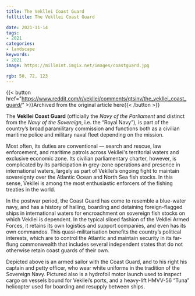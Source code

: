 ```yaml
---
title: The Vekllei Coast Guard
fulltitle: The Vekllei Coast Guard

date: 2021-11-14
tags:
- 2021
categories:
- landscape
keywords:
- 2021
image: https://millmint.imgix.net/images/coastguard.jpg

rgb: 50, 72, 123
---
```

{{< button href="https://www.reddit.com/r/vekllei/comments/qtsinv/the_vekllei_coast_guard/" >}}Archived from the original article here{{< /button >}}

The **Vekllei Coast Guard** (officially the *Navy of the Parliament* and distinct from the *Navy of the Sovereign*, i.e. the “Royal Navy”), is part of the country’s broad paramilitary commission and functions both as a civilian maritime police and military naval fleet depending on the mission.

Most often, its duties are conventional — search and rescue, law enforcement, and maritime patrols across Vekllei's territorial waters and exclusive economic zone. Its civilian parliamentary charter, however, is complicated by its participation in grey-zone operations and presence in international waters, largely as part of Vekllei’s ongoing fight to maintain sovereignty over the Atlantic Ocean and North Sea fish stocks. In this sense, Vekllei is among the most enthusiastic enforcers of the fishing treaties in the world.

In the postwar period, the Coast Guard has come to resemble a blue-water navy, and has a history of hailing, boarding and detaining foreign-flagged ships in international waters for encroachment on sovereign fish stocks on which Vekllei is dependent. In the typical siloed fashion of the Vekllei Armed Forces, it retains its own logistics and support companies, and even has its own commandos. This quasi-militarisation benefits the country’s political interests, which are to control the Atlantic and maintain security in its far-flung commonwealth that includes several independent states that do not otherwise retain coast guards of their own.

Depicted above is an armed sailor with the Coast Guard, and to his right his captain and petty officer, who wear white uniforms in the tradition of the Sovereign Navy. Pictured also is a hydrofoil motor launch used to inspect cargo on vessels bound for Vekllei’s ports, and a heavy-lift HMVV-56 “Tuna” helicopter used for boarding and resupply between ships.
